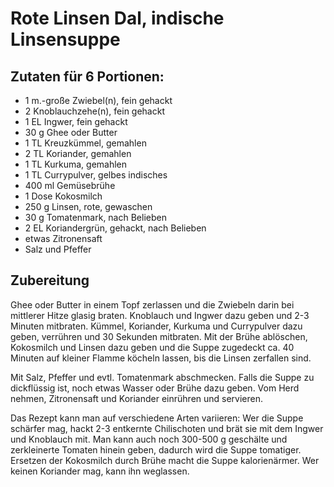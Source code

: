 # Rote Linsen  Dal, indische Linsensuppe

## Zutaten für 6 Portionen:

- 1	 m.-große	 Zwiebel(n), fein gehackt
- 2	 Knoblauchzehe(n), fein gehackt
- 1	 EL	 Ingwer, fein gehackt
- 30	 g	 Ghee oder Butter
- 1	 TL	 Kreuzkümmel, gemahlen
- 2	 TL	 Koriander, gemahlen
- 1	 TL	 Kurkuma, gemahlen
- 1	 TL	 Currypulver, gelbes indisches
- 400	 ml	 Gemüsebrühe
- 1	 Dose	 Kokosmilch
- 250	 g	 Linsen, rote, gewaschen
- 30	 g	 Tomatenmark, nach Belieben
- 2	 EL	 Koriandergrün, gehackt, nach Belieben
- etwas	 Zitronensaft
- Salz und Pfeffer

## Zubereitung

Ghee oder Butter in einem Topf zerlassen und die Zwiebeln darin bei mittlerer Hitze glasig braten. Knoblauch und Ingwer dazu geben und 2-3 Minuten mitbraten. Kümmel, Koriander, Kurkuma und Currypulver dazu geben, verrühren und 30 Sekunden mitbraten. Mit der Brühe ablöschen, Kokosmilch und Linsen dazu geben und die Suppe zugedeckt ca. 40 Minuten auf kleiner Flamme köcheln lassen, bis die Linsen zerfallen sind.

Mit Salz, Pfeffer und evtl. Tomatenmark abschmecken. Falls die Suppe zu dickflüssig ist, noch etwas Wasser oder Brühe dazu geben. Vom Herd nehmen, Zitronensaft und Koriander einrühren und servieren.

Das Rezept kann man auf verschiedene Arten variieren: Wer die Suppe schärfer mag, hackt 2-3 entkernte Chilischoten und brät sie mit dem Ingwer und Knoblauch mit. Man kann auch noch 300-500 g geschälte und zerkleinerte Tomaten hinein geben, dadurch wird die Suppe tomatiger. Ersetzen der Kokosmilch durch Brühe macht die Suppe kalorienärmer. Wer keinen Koriander mag, kann ihn weglassen.
